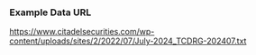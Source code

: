 ### Example Data URL
https://www.citadelsecurities.com/wp-content/uploads/sites/2/2022/07/July-2024_TCDRG-202407.txt
